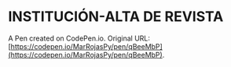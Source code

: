 # INSTITUCIÓN-ALTA DE REVISTA

A Pen created on CodePen.io. Original URL: [https://codepen.io/MarRojasPy/pen/qBeeMbP](https://codepen.io/MarRojasPy/pen/qBeeMbP).

